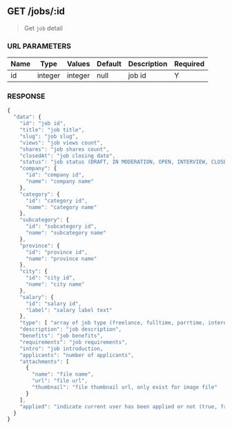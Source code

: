 ## **GET** /jobs/:id

> Get `job` detail

### **URL PARAMETERS**

| Name | Type    | Values  | Default | Description | Required |
| ---- | ------- | ------- | ------- | ----------- | -------- |
| id   | integer | integer |  null   | job id      |     Y    |

### **RESPONSE**

``` js
{
  "data": {
    "id": "job id",
    "title": "job title",
    "slug": "job slug",
    "views": "job views count",
    "shares": "job shares count",
    "closedAt": "job closing date",
    "status": "job status (DRAFT, IN MODERATION, OPEN, INTERVIEW, CLOSED, UNSUCCESSFUL)",
    "company": {
      "id": "company id",
      "name": "company name"
    },
    "category": {
      "id": "category id",
      "name": "category name"
    },
    "subcategory": {
      "id": "subcategory id",
      "name": "subcategory name"
    },
    "province": {
      "id": "province id",
      "name": "province name"
    },
    "city": {
      "id": "city id",
      "name": "city name"
    },
    "salary": {
      "id": "salary id",
      "label": "salary label text"  
    },
    "type": [ "array of job type (freelance, fulltime, parrtime, internship)" ],
    "description": "job description",
    "benefits": "job benefits",
    "requirements": "job requirements",
    "intro": "job introduction,
    "applicants": "number of applicants",
    "attachments": [
      {
        "name": "file name",
        "url": "file url",
        "thumbnail": "file thumbnail url, only exist for image file"
      }
    ],
    "applied": "indicate current user has been applied or not (true, false)"
  }
}
```
